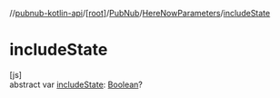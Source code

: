 //[pubnub-kotlin-api](../../../../index.md)/[[root]](../../index.md)/[PubNub](../index.md)/[HereNowParameters](index.md)/[includeState](include-state.md)

# includeState

[js]\
abstract var [includeState](include-state.md): [Boolean](https://kotlinlang.org/api/latest/jvm/stdlib/kotlin/-boolean/index.html)?
